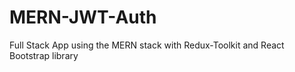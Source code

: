 # MERN-JWT-Auth

Full Stack App using the MERN stack with Redux-Toolkit and React Bootstrap library
